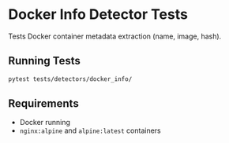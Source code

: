 # Docker Info Detector Tests

Tests Docker container metadata extraction (name, image, hash).

## Running Tests

```bash
pytest tests/detectors/docker_info/
```

## Requirements

- Docker running
- `nginx:alpine` and `alpine:latest` containers
